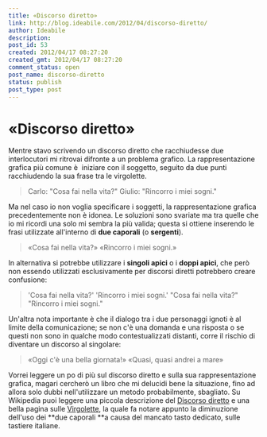 ```yaml
---
title: «Discorso diretto»
link: http://blog.ideabile.com/2012/04/discorso-diretto/
author: Ideabile
description: 
post_id: 53
created: 2012/04/17 08:27:20
created_gmt: 2012/04/17 08:27:20
comment_status: open
post_name: discorso-diretto
status: publish
post_type: post
---
```


# «Discorso diretto»

Mentre stavo scrivendo un discorso diretto che racchiudesse due interlocutori mi ritrovai difronte a un problema grafico. La rappresentazione grafica più comune è  iniziare con il soggetto, seguito da due punti racchiudendo la sua frase tra le virgolette. 

> Carlo: "Cosa fai nella vita?" Giulio: "Rincorro i miei sogni."

Ma nel caso io non voglia specificare i soggetti, la rappresentazione grafica precedentemente non è idonea. Le soluzioni sono svariate ma tra quelle che io mi ricordi una solo mi sembra la più valida; questa si ottiene inserendo le frasi utilizzate all'interno di **due caporali** (o **sergenti**). 

> «Cosa fai nella vita?» «Rincorro i miei sogni.»

In alternativa si potrebbe utilizzare i **singoli apici** o i **doppi apici**, che però non essendo utilizzati esclusivamente per discorsi diretti potrebbero creare confusione: 

> 'Cosa fai nella vita?' 'Rincorro i miei sogni.' "Cosa fai nella vita?" "Rincorro i miei sogni."

Un'altra nota importante è che il dialogo tra i due personaggi ignoti è al limite della comunicazione; se non c'è una domanda e una risposta o se questi non sono in qualche modo contestualizzati distanti, corre il rischio di diventare un discorso al singolare: 

> «Oggi c'è una bella giornata!» «Quasi, quasi andrei a mare»

Vorrei leggere un po di più sul discorso diretto e sulla sua rappresentazione grafica, magari cercherò un libro che mi delucidi bene la situazione, fino ad allora solo dubbi nell'utilizzare un metodo probabilmente, sbagliato. Su Wikipedia puoi leggere una piccola descrizione del [Discorso diretto](http://it.wikipedia.org/wiki/Discorso_diretto) e una bella pagina sulle [Virgolette](http://it.wikipedia.org/wiki/Virgolette), la quale fa notare appunto la diminuzione dell'uso dei **due caporali **a causa del mancato tasto dedicato, sulle tastiere italiane.
